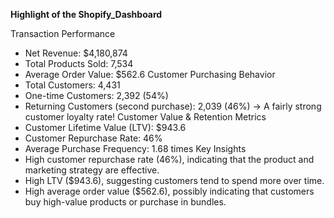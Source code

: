 **Highlight of the Shopify_Dashboard**

Transaction Performance
- Net Revenue: $4,180,874
- Total Products Sold: 7,534
- Average Order Value: $562.6
Customer Purchasing Behavior
- Total Customers: 4,431
- One-time Customers: 2,392 (54%)
- Returning Customers (second purchase): 2,039 (46%) → A fairly strong customer loyalty rate!
Customer Value & Retention Metrics
- Customer Lifetime Value (LTV): $943.6
- Customer Repurchase Rate: 46%
- Average Purchase Frequency: 1.68 times
Key Insights
- High customer repurchase rate (46%), indicating that the product and marketing strategy are effective.
- High LTV ($943.6), suggesting customers tend to spend more over time.
- High average order value ($562.6), possibly indicating that customers buy high-value products or purchase in bundles.
